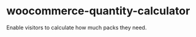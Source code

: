 woocommerce-quantity-calculator
===============================

Enable visitors to calculate how much packs they need.
